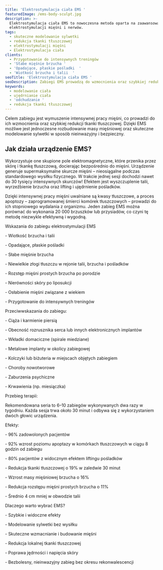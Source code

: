 ```yaml
---
title: 'Elektrostymulacja ciała EMS '
featuredImage: /ems-body-sculpt.jpg
description: >-
  Elektrostymulacja ciała EMS to nowoczesna metoda oparta na zaawansowanej
  elektrostymulacji mięśni i nerwów.
tags:
  - skuteczne modelowanie sylwetki
  - redukcja tkanki tłuszczowej
  - elektrostymulacji mięśni
  - Elektrostymulacja ciała
clients:
  - Przygotowanie do intensywnych treningów
  - 'Słabe mięśnie brzucha '
  - 'Opadające, płaskie pośladki  '
  - 'Wiotkość brzucha i talii  '
seoTitle: 'Elektrostymulacja ciała EMS '
seoDescription: Zabiegi EMS prowadzą do wzmocnienia oraz szybkiej redukcji tkanki tłuszczowej.
keywords:
  - modelowanie ciała
  - ujędrnianie ciała
  - 'odchudzanie '
  - redukcja tkanki tłuszczowej
---
```


Celem zabiegu jest wymuszenie intensywnej pracy mięśni, co prowadzi do ich wzmocnienia oraz szybkiej redukcji tkanki tłuszczowej. Dzięki EMS możliwe jest jednoczesne rozbudowanie masy mięśniowej oraz skuteczne modelowanie sylwetki w sposób nieinwazyjny i bezpieczny.

## Jak działa urządzenie EMS?

Wykorzystuje one skupione pole elektromagnetyczne, które przenika przez skórę i tkankę tłuszczową, docierając bezpośrednio do mięśni. Urządzenie generuje supermaksymalne skurcze mięśni – nieosiągalne podczas standardowego wysiłku fizycznego. W trakcie jednej sesji dochodzi nawet do 30 tysięcy intensywnych skurczów! Efektem jest wyszczuplenie talii, wyrzeźbienie brzucha oraz lifting i ujędrnienie pośladków.

Dzięki intensywnej pracy mięśni uwalniane są kwasy tłuszczowe, a proces apoptozy – zaprogramowanej śmierci komórek tłuszczowych – prowadzi do ich stopniowego wydalania z organizmu. Jeden zabieg EMS można porównać do wykonania 20 000 brzuszków lub przysiadów, co czyni tę metodę niezwykle efektywną i wygodną.

Wskazania do zabiegu elektrostymulacji EMS

\- Wiotkość brzucha i talii

\- Opadające, płaskie pośladki

\- Słabe mięśnie brzucha

\- Niewielkie złogi tłuszczu w rejonie talii, brzucha i pośladków

\- Rozstęp mięśni prostych brzucha po porodzie

\- Nierówności skóry po liposukcji

\- Osłabienie mięśni związane z wiekiem

\- Przygotowanie do intensywnych treningów

Przeciwwskazania do zabiegu:

\- Ciąża i karmienie piersią

\- Obecność rozrusznika serca lub innych elektronicznych implantów

\- Wkładki domaciczne (spirale miedziane)

\- Metalowe implanty w okolicy zabiegowej

\- Kolczyki lub biżuteria w miejscach objętych zabiegiem

\- Choroby nowotworowe

\- Zaburzenia psychiczne

\- Krwawienia (np. miesiączka)

Przebieg terapii:

Rekomendowana seria to 6–10 zabiegów wykonywanych dwa razy w tygodniu. Każda sesja trwa około 30 minut i odbywa się z wykorzystaniem dwóch głowic urządzenia.

Efekty:

\- 96% zadowolonych pacjentów

\- 92% wzrost poziomu apoptazy w komórkach tłuszczowych w ciągu 8 godzin od zabiegu

\- 80% pacjentów z widocznym efektem liftingu pośladków

\- Redukcja tkanki tłuszczowej o 19% w zaledwie 30 minut

\- Wzrost masy mięśniowej brzucha o 16%

\- Redukcja rozstępu mięśni prostych brzucha o 11%

\- Średnio 4 cm mniej w obwodzie talii

Dlaczego warto wybrać EMS?

\- Szybkie i widoczne efekty

\- Modelowanie sylwetki bez wysiłku

\- Skuteczne wzmacnianie i budowanie mięśni

\- Redukcja lokalnej tkanki tłuszczowej

\- Poprawa jędrności i napięcia skóry

\- Bezbolesny, nieinwazyjny zabieg bez okresu rekonwalescencji
